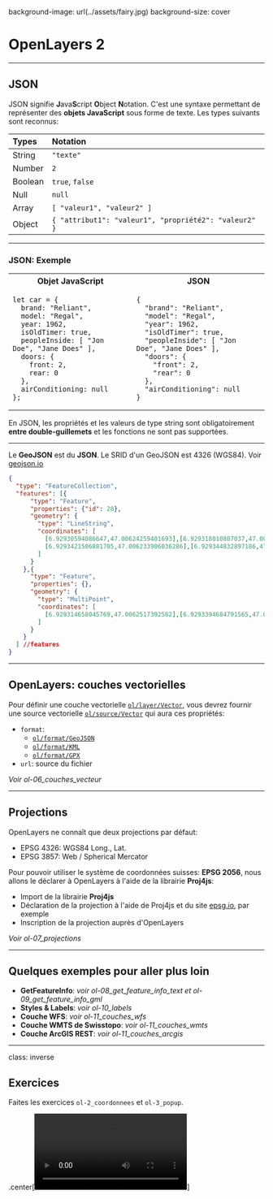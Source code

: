 background-image: url(../assets/fairy.jpg)
background-size: cover
# OpenLayers 2



---

## JSON

JSON signifie **J**ava**S**cript **O**bject **N**otation. C'est une syntaxe permettant de représenter des **objets JavaScript** sous forme de texte. Les types suivants sont reconnus:

| Types   | Notation                                           |
| :------ | :------------------------------------------------- |
| String  | `"texte"`                                           |
| Number  | `2`                                                |
| Boolean | `true`, `false`                                    |
| Null    | `null`                                             |
| Array   | `[ "valeur1", "valeur2" ]`                           |
| Object  | `{ "attribut1": "valeur1", "propriété2": "valeur2" }` |

---


### JSON: Exemple

<table class="custom-table">
 <tr>
    <th>Objet JavaScript</th>
    <th>JSON</th>
  </tr>
  <tr>
    <td>
    <pre class="margin-0"><code class="js">let car = {
  brand: "Reliant",
  model: "Regal",
  year: 1962,
  isOldTimer: true,
  peopleInside: [ "Jon Doe", "Jane Does" ],
  doors: {
    front: 2,
    rear: 0
  },
  airConditioning: null
};</code></pre>
    </td>
    <td><pre class="margin-0"><code class="json">{
  "brand": "Reliant",
  "model": "Regal",
  "year": 1962,
  "isOldTimer": true,
  "peopleInside": [ "Jon Doe", "Jane Does" ],
  "doors": {
    "front": 2,
    "rear": 0
  },
  "airConditioning": null
}</code></pre>
    </td>
  </tr>
</table>

En JSON, les propriétés et les valeurs de type string sont obligatoirement **entre double-guillemets** et les fonctions ne sont pas supportées.

---

Le **GeoJSON** est du **JSON**. Le SRID d'un GeoJSON est 4326 (WGS84). Voir [geojson.io](https://geojson.io)

```json
{
  "type": "FeatureCollection",
  "features": [{
      "type": "Feature",
      "properties": {"id": 28},
      "geometry": {
        "type": "LineString",
        "coordinates": [
          [6.92930594086647,47.00624259401693],[6.929318010807037,47.00623253424974],
          [6.9293421506881705,47.006233906036286],[6.929344832897186,47.00624305127904]
        ]
      }
    },{
      "type": "Feature",
      "properties": {},
      "geometry": {
        "type": "MultiPoint",
        "coordinates": [
          [6.929314658045769,47.0062517392582],[6.9293394684791565,47.00625265378224]
        ]
      }
    }
  ] //features
}
```

---

## OpenLayers: couches vectorielles

Pour définir une couche vectorielle [`ol/layer/Vector`][ol/layer/Vector], vous devrez fournir une source vectorielle [`ol/source/Vector`][ol/source/Vector] qui aura ces propriétés:
  * `format`:
    * [`ol/format/GeoJSON`][ol/format/GeoJSON]
    * [`ol/format/KML`][ol/format/KML]
    * [`ol/format/GPX`][ol/format/GPX]
  * `url`: source du fichier

*Voir ol-06_couches_vecteur*


---

## Projections

OpenLayers ne connaît que deux projections par défaut:
* EPSG 4326: WGS84 Long., Lat.
* EPSG 3857: Web / Spherical Mercator

Pour pouvoir utiliser le système de coordonnées suisses: **EPSG 2056**, nous allons le déclarer à OpenLayers à l'aide de la librairie **Proj4js**:
* Import de la librairie **Proj4js**
* Déclaration de la projection à l'aide de Proj4js et du site [epsg.io](https://epsg.io/2056), par exemple
* Inscription de la projection auprès d'OpenLayers

*Voir ol-07_projections*

---

## Quelques exemples pour aller plus loin
* **GetFeatureInfo**: *voir ol-08_get_feature_info_text et ol-09_get_feature_info_gml*
* **Styles & Labels**: *voir ol-10_labels*
* **Couche WFS**: *voir ol-11_couches_wfs*
* **Couche WMTS de Swisstopo**: *voir ol-11_couches_wmts*
* **Couche ArcGIS REST**: *voir ol-11_couches_arcgis*


[ol/layer/Vector]: https://openlayers.org/en/latest/apidoc/module-ol_layer_Vector-VectorLayer.html
[ol/source/Vector]: https://openlayers.org/en/latest/apidoc/module-ol_source_Vector-VectorSource.html
[ol/format/KML]: https://openlayers.org/en/latest/apidoc/module-ol_format_KML-KML.html
[ol/format/GPX]: https://openlayers.org/en/latest/apidoc/module-ol_format_GPX-GPX.html
[ol/format/GeoJSON]: https://openlayers.org/en/latest/apidoc/module-ol_format_GeoJSON-GeoJSON.html

---
class: inverse

## Exercices

Faites les exercices `ol-2_coordonnees` et `ol-3_popup`.

.center[<video autoplay loop>
  <source src="../assets/mercator.mp4" >
</video>]

